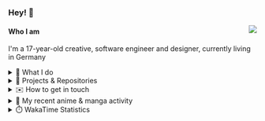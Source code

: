 ### Hey! 👋

[<img src="https://lanyard-profile-readme.vercel.app/api/228965621478588416" align="right">](https://discord.com/users/228965621478588416)

#### Who I am

I'm a 17-year-old creative, software engineer and designer, currently living in Germany

<details>
  <summary>💼 What I do</summary>

I currently am working on starting a publishing and management company for creatives.
I also am creative lead, community manager, and web developer at the Minecraft Server [Xenyria](https://xenyria.net) and the team behind it, [Pixelground Labs](https://pixelgroundlabs.com).
</details>

<details>
  <summary>📁 Projects & Repositories</summary>

<table>
    <thead>
        <tr>
            <th colspan=2>Svelte Libraries</th>
        </tr>
    </thead>
    <tbody>
        <tr>
            <td><a href="https://github.com/pixelgroundlabs/svelte-skinview3d">pixelgroundlabs/svelte-skinview3d</a></td>
            <td>A svelte component for rendering Minecraft SKins in 3D based on <a href="https://github.com/bs-community/skinview3d">skinview3d</a></td>
        </tr>
    </tbody>
    <thead>
        <tr>
            <th colspan=2>Minecraft Mods</th>
        </tr>
    </thead>
    <tbody>
        <tr>
            <td><a href="https://github.com/XenyriaNET/xeem">Xenyria Experience Enhancement Mod</a></td>
            <td>A client-side Minecraft Mod aiming to improve the experience on the Xenyria Minecraft Server</td>
        </tr>
    </tbody>
    <thead>
        <tr>
            <th colspan=2>Old Stuff</th>
        </tr>
    </thead>
    <tbody>
        <tr>
            <td><a href="https://github.com/OfficialCRUGG/lwstatus">lwstatus</a></td>
            <td>Lightweight webserver exposing various system metrics as a JSON endpoint and frontend</td>
        </tr>
        <tr>
            <td><a href="https://github.com/OfficialCRUGG/cfddns">cfddns / cloudflare-dyndns</a></td>
            <td>Simple application to run in the background that regularly checks for IP address changes and updates specific Cloudflare DNS Records accordingly. <s><i>Not sure how this still works...</i></s></td>
        </tr>
    </tbody>
</table>

</details>

<details>
  <summary>✉️ How to get in touch</summary>
  
> Sorted by how quickly you can expect a reply
- [Hit me up on Discord](https://discord.com/users/228965621478588416)
- [Hit me up on Twitter](https://twitter.com/cruggdev)
- [Send me a mail](mailto:me@crg.sh)
</details>


<details>
  <summary>🌸 My recent anime & manga activity</summary>
  
<!-- ANILIST_ACTIVITY:start -->

-   📺 Watched episode 4 of [Charlotte](https://anilist.co/anime/20997) (20:31, 21 January 2024)
-   📺 Plans to watch [Tokidoki Bosotto Russiago de Dereru Tonari no Alya-san](https://anilist.co/anime/162804) (10:21, 20 January 2024)
-   📺 Watched episode 3 of [Charlotte](https://anilist.co/anime/20997) (09:01, 18 January 2024)
-   📺 Watched episode 2 of [Charlotte](https://anilist.co/anime/20997) (23:04, 17 January 2024)
-   📺 Watched episode 1 of [Charlotte](https://anilist.co/anime/20997) (23:35, 16 January 2024)

<!-- ANILIST_ACTIVITY:end -->
</details>

<details>
  <summary>⏱️ WakaTime Statistics</summary>

<!--START_SECTION:waka-->

```txt
From: 18 February 2024 - To: 25 February 2024

No activity tracked
```

<!--END_SECTION:waka-->
</details>
